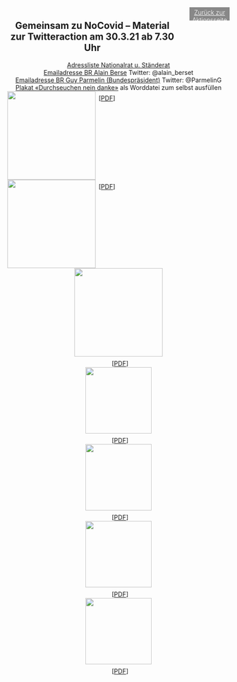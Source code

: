 <html>
  <head>
    <title>Gemeinsam zu NoCovid</title>
    <meta charset="utf-8" />
    <meta http-equiv="expires" content="0">
  <style>
 /* FONTS */
 @import url("https://fonts.googleapis.com/css?family=Open+Sans+Condensed:300,700");
</style>
  </head>
  <body>
  <header>
 <div style="display:flex;"><h2>Gemeinsam zu NoCovid – Material zur Twitteraction am 30.3.21 ab 7.30 Uhr</h2> <div style="margin-left:2em;padding:3px 6px 0 6px;background-color:#888;color:#fff;font-weight:300;height:27px!important;"><a href="material" style="color:#fff;">Zurück zur Aktionsseite</a></div></div>
<div class="twocol">
<div class="ntext">
  <a href="https://github.com/pnwscm60/CovidStrategyCH/raw/main/strategy/raete.pdf">Adressliste Nationalrat u. Ständerat</a><br/>
  <a href="mailto:info@gs-edi.admin.ch">Emailadresse BR Alain Berse</a> Twitter: @alain_berset<br/>
  <a href="mailto:info@gs-edi.admin.ch">Emailadresse BR Guy Parmelin (Bundespräsident)</a> Twitter: @ParmelinG<br/>
  <a href="https://github.com/pnwscm60/CovidStrategyCH/raw/main/strategy/DurchseuchungNeinDanke.docx">Plakat «Durchseuchen nein danke»</a> als Worddatei zum selbst ausfüllen<br/>
  <div style="display:flex;"><a href="https://user-images.githubusercontent.com/46749603/112768543-c4319580-901c-11eb-95fd-c7db4ca744d4.png"><img src="https://user-images.githubusercontent.com/46749603/112768543-c4319580-901c-11eb-95fd-c7db4ca744d4.png" style="width:200px;"></a><div style="margin-left:0.5em;margin-top:0.5em;"> [<a href="https://github.com/pnwscm60/CovidStrategyCH/raw/main/images/nocovidhand.pdf">PDF</a>]</div></div>
  <div style="display:flex;"><a href="https://user-images.githubusercontent.com/46749603/112768589-ff33c900-901c-11eb-895b-2e2e48f2e3a8.png"><img src="https://user-images.githubusercontent.com/46749603/112768589-ff33c900-901c-11eb-895b-2e2e48f2e3a8.png" style="width:200px;"></a><div style="margin-left:0.5em;margin-top:0.5em;"> [<a href="https://github.com/pnwscm60/CovidStrategyCH/raw/main/images/gemeinsam.pdf">PDF</a>]</div></div
  <div style="display:flex;"><a href="https://user-images.githubusercontent.com/46749603/112768609-12469900-901d-11eb-982f-8829b65fc75d.png"><img src="https://user-images.githubusercontent.com/46749603/112768609-12469900-901d-11eb-982f-8829b65fc75d.png" style="width:200px;"></a><div style="margin-left:0.5em;margin-top:0.5em;"> [<a href="https://github.com/pnwscm60/CovidStrategyCH/raw/main/images/ilovenocovid.pdf">PDF</a>]</div></div
  <div style="display:flex;"><a href="https://user-images.githubusercontent.com/46749603/112768590-ffcc5f80-901c-11eb-85e6-d1f87bd256f6.png"><img src="https://user-images.githubusercontent.com/46749603/112768590-ffcc5f80-901c-11eb-85e6-d1f87bd256f6.png" style="width:150px;"></a><div style="margin-left:0.5em;margin-top:0.5em;"> [<a href="https://github.com/pnwscm60/CovidStrategyCH/raw/main/images/nocovidhand.pdf">PDF</a>]</div></div
  <div style="display:flex;"><a href="https://user-images.githubusercontent.com/46749603/112769837-8edc7600-9023-11eb-9df9-80bfb6f6e713.png"><img src="https://user-images.githubusercontent.com/46749603/112769837-8edc7600-9023-11eb-9df9-80bfb6f6e713.png" style="width:150px;"></a><div style="margin-left:0.5em;margin-top:0.5em;"> [<a href="https://github.com/pnwscm60/CovidStrategyCH/raw/main/images/nocovidhand.pdf">PDF</a>]</div></div
  <div style="display:flex;"><a href="https://user-images.githubusercontent.com/46749603/112769838-8f750c80-9023-11eb-9a5c-33d8cd4d9e5b.png"><img src="https://user-images.githubusercontent.com/46749603/112769838-8f750c80-9023-11eb-9a5c-33d8cd4d9e5b.png" style="width:150px;"></a><div style="margin-left:0.5em;margin-top:0.5em;"> [<a href="https://github.com/pnwscm60/CovidStrategyCH/raw/main/images/nocovidhand.pdf">PDF</a>]</div></div
  <div style="display:flex;"><a href="https://user-images.githubusercontent.com/46749603/112769839-900da300-9023-11eb-8b4a-ca4a2a02dbb7.png"><img src="https://user-images.githubusercontent.com/46749603/112769839-900da300-9023-11eb-8b4a-ca4a2a02dbb7.png" style="width:150px;"></a><div style="margin-left:0.5em;margin-top:0.5em;"> [<a href="https://github.com/pnwscm60/CovidStrategyCH/raw/main/images/nocovidhand.pdf">PDF</a>]</div></div
  <br/>  
  </div>
    </div>
